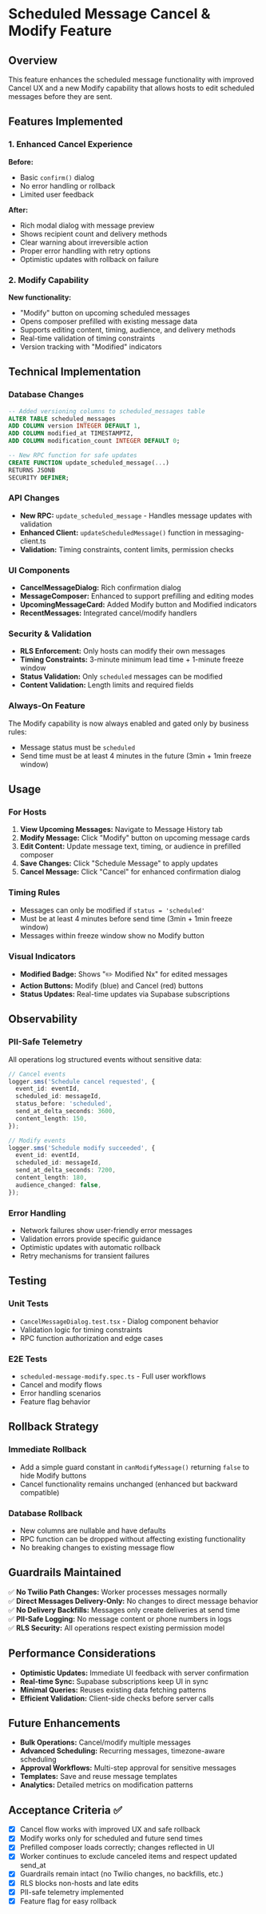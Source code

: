 # Scheduled Message Cancel & Modify Feature

## Overview

This feature enhances the scheduled message functionality with improved Cancel UX and a new Modify capability that allows hosts to edit scheduled messages before they are sent.

## Features Implemented

### 1. Enhanced Cancel Experience

**Before:**
- Basic `confirm()` dialog
- No error handling or rollback
- Limited user feedback

**After:**
- Rich modal dialog with message preview
- Shows recipient count and delivery methods
- Clear warning about irreversible action
- Proper error handling with retry options
- Optimistic updates with rollback on failure

### 2. Modify Capability

**New functionality:**
- "Modify" button on upcoming scheduled messages
- Opens composer prefilled with existing message data
- Supports editing content, timing, audience, and delivery methods
- Real-time validation of timing constraints
- Version tracking with "Modified" indicators

## Technical Implementation

### Database Changes

```sql
-- Added versioning columns to scheduled_messages table
ALTER TABLE scheduled_messages 
ADD COLUMN version INTEGER DEFAULT 1,
ADD COLUMN modified_at TIMESTAMPTZ,
ADD COLUMN modification_count INTEGER DEFAULT 0;

-- New RPC function for safe updates
CREATE FUNCTION update_scheduled_message(...)
RETURNS JSONB
SECURITY DEFINER;
```

### API Changes

- **New RPC:** `update_scheduled_message` - Handles message updates with validation
- **Enhanced Client:** `updateScheduledMessage()` function in messaging-client.ts
- **Validation:** Timing constraints, content limits, permission checks

### UI Components

- **CancelMessageDialog:** Rich confirmation dialog
- **MessageComposer:** Enhanced to support prefilling and editing modes
- **UpcomingMessageCard:** Added Modify button and Modified indicators
- **RecentMessages:** Integrated cancel/modify handlers

### Security & Validation

- **RLS Enforcement:** Only hosts can modify their own messages
- **Timing Constraints:** 3-minute minimum lead time + 1-minute freeze window
- **Status Validation:** Only `scheduled` messages can be modified
- **Content Validation:** Length limits and required fields

### Always-On Feature

The Modify capability is now always enabled and gated only by business rules:
- Message status must be `scheduled`
- Send time must be at least 4 minutes in the future (3min + 1min freeze window)

## Usage

### For Hosts

1. **View Upcoming Messages:** Navigate to Message History tab
2. **Modify Message:** Click "Modify" button on upcoming message cards
3. **Edit Content:** Update message text, timing, or audience in prefilled composer
4. **Save Changes:** Click "Schedule Message" to apply updates
5. **Cancel Message:** Click "Cancel" for enhanced confirmation dialog

### Timing Rules

- Messages can only be modified if `status = 'scheduled'`
- Must be at least 4 minutes before send time (3min + 1min freeze window)
- Messages within freeze window show no Modify button

### Visual Indicators

- **Modified Badge:** Shows "✏️ Modified Nx" for edited messages
- **Action Buttons:** Modify (blue) and Cancel (red) buttons
- **Status Updates:** Real-time updates via Supabase subscriptions

## Observability

### PII-Safe Telemetry

All operations log structured events without sensitive data:

```typescript
// Cancel events
logger.sms('Schedule cancel requested', {
  event_id: eventId,
  scheduled_id: messageId,
  status_before: 'scheduled',
  send_at_delta_seconds: 3600,
  content_length: 150,
});

// Modify events  
logger.sms('Schedule modify succeeded', {
  event_id: eventId,
  scheduled_id: messageId,
  send_at_delta_seconds: 7200,
  content_length: 180,
  audience_changed: false,
});
```

### Error Handling

- Network failures show user-friendly error messages
- Validation errors provide specific guidance
- Optimistic updates with automatic rollback
- Retry mechanisms for transient failures

## Testing

### Unit Tests
- `CancelMessageDialog.test.tsx` - Dialog component behavior
- Validation logic for timing constraints
- RPC function authorization and edge cases

### E2E Tests
- `scheduled-message-modify.spec.ts` - Full user workflows
- Cancel and modify flows
- Error handling scenarios
- Feature flag behavior

## Rollback Strategy

### Immediate Rollback
- Add a simple guard constant in `canModifyMessage()` returning `false` to hide Modify buttons
- Cancel functionality remains unchanged (enhanced but backward compatible)

### Database Rollback
- New columns are nullable and have defaults
- RPC function can be dropped without affecting existing functionality
- No breaking changes to existing message flow

## Guardrails Maintained

✅ **No Twilio Path Changes:** Worker processes messages normally  
✅ **Direct Messages Delivery-Only:** No changes to direct message behavior  
✅ **No Delivery Backfills:** Messages only create deliveries at send time  
✅ **PII-Safe Logging:** No message content or phone numbers in logs  
✅ **RLS Security:** All operations respect existing permission model  

## Performance Considerations

- **Optimistic Updates:** Immediate UI feedback with server confirmation
- **Real-time Sync:** Supabase subscriptions keep UI in sync
- **Minimal Queries:** Reuses existing data fetching patterns
- **Efficient Validation:** Client-side checks before server calls

## Future Enhancements

- **Bulk Operations:** Cancel/modify multiple messages
- **Advanced Scheduling:** Recurring messages, timezone-aware scheduling  
- **Approval Workflows:** Multi-step approval for sensitive messages
- **Templates:** Save and reuse message templates
- **Analytics:** Detailed metrics on modification patterns

## Acceptance Criteria ✅

- [x] Cancel flow works with improved UX and safe rollback
- [x] Modify works only for scheduled and future send times  
- [x] Prefilled composer loads correctly; changes reflected in UI
- [x] Worker continues to exclude canceled items and respect updated send_at
- [x] Guardrails remain intact (no Twilio changes, no backfills, etc.)
- [x] RLS blocks non-hosts and late edits
- [x] PII-safe telemetry implemented
- [x] Feature flag for easy rollback
